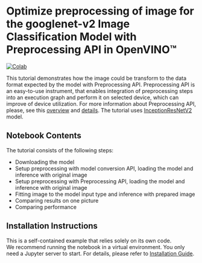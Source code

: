 # Optimize preprocessing of image for the googlenet-v2 Image Classification Model with Preprocessing API in OpenVINO™

[![Colab](https://colab.research.google.com/assets/colab-badge.svg)](https://colab.research.google.com/github/openvinotoolkit/openvino_notebooks/blob/latest/notebooks/optimize-preprocessing/optimize-preprocessing.ipynb)

This tutorial demonstrates how the image could be transform to the data format expected by the model with Preprocessing API. Preprocessing API is an easy-to-use instrument, that enables integration of preprocessing steps into an execution graph and perform it on selected device, which can improve of device utilization. For more information about Preprocessing API, please, see this [overview](https://docs.openvino.ai/2024/openvino-workflow/running-inference/optimize-inference/optimize-preprocessing.html#) and [details](https://docs.openvino.ai/2024/openvino-workflow/running-inference/optimize-inference/optimize-preprocessing/preprocessing-api-details.html). The tutorial uses [InceptionResNetV2](https://www.tensorflow.org/api_docs/python/tf/keras/applications/inception_resnet_v2) model.


## Notebook Contents

The tutorial consists of the following steps:

* Downloading the model
* Setup preprocessing with model conversion API, loading the model and inference with original image
* Setup preprocessing with Preprocessing API, loading the model and inference with original image
* Fitting image to the model input type and inference with prepared image
* Comparing results on one picture
* Comparing performance

## Installation Instructions

This is a self-contained example that relies solely on its own code.</br>
We recommend  running the notebook in a virtual environment. You only need a Jupyter server to start.
For details, please refer to [Installation Guide](../../README.md).